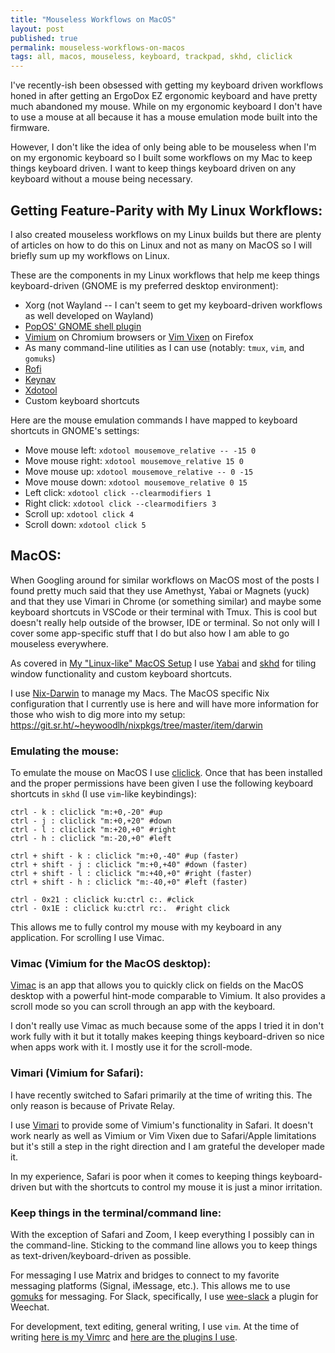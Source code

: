 ```yaml
---
title: "Mouseless Workflows on MacOS"
layout: post
published: true
permalink: mouseless-workflows-on-macos
tags: all, macos, mouseless, keyboard, trackpad, skhd, cliclick
---
```


I've recently-ish been obsessed with getting my keyboard driven workflows honed in after getting an ErgoDox EZ ergonomic keyboard and have pretty much abandoned my mouse. While on my ergonomic keyboard I don't have to use a mouse at all because it has a mouse emulation mode built into the firmware.

However, I don't like the idea of only being able to be mouseless when I'm on my ergonomic keyboard so I built some workflows on my Mac to keep things keyboard driven. I want to keep things keyboard driven on any keyboard without a mouse being necessary.

## Getting Feature-Parity with My Linux Workflows:

I also created mouseless workflows on my Linux builds but there are plenty of articles on how to do this on Linux and not as many on MacOS so I will briefly sum up my workflows on Linux.

These are the components in my Linux workflows that help me keep things keyboard-driven (GNOME is my preferred desktop environment):
- Xorg (not Wayland -- I can't seem to get my keyboard-driven workflows as well developed on Wayland)
- [PopOS' GNOME shell plugin](https://github.com/pop-os/shell)
- [Vimium](https://vimium.github.io) on Chromium browsers or [Vim Vixen](https://github.com/ueokande/vim-vixen) on Firefox
- As many command-line utilities as I can use (notably: `tmux`, `vim`, and `gomuks`)
- [Rofi](https://github.com/davatorium/rofi)
- [Keynav](https://github.com/jordansissel/keynav)
- [Xdotool](https://github.com/jordansissel/xdotool)
- Custom keyboard shortcuts

Here are the mouse emulation commands I have mapped to keyboard shortcuts in GNOME's settings:

- Move mouse left: `xdotool mousemove_relative -- -15 0` 
- Move mouse right: `xdotool mousemove_relative 15 0`
- Move mouse up: `xdotool mousemove_relative -- 0 -15`
- Move mouse down: `xdotool mousemove_relative 0 15`
- Left click: `xdotool click --clearmodifiers 1`
- Right click: `xdotool click --clearmodifiers 3`
- Scroll up: `xdotool click 4` 
- Scroll down: `xdotool click 5`

## MacOS:

When Googling around for similar workflows on MacOS most of the posts I found pretty much said that they use Amethyst, Yabai or Magnets (yuck) and that they use Vimari in Chrome (or something similar) and maybe some keyboard shortcuts in VSCode or their terminal with Tmux. This is cool but doesn't really help outside of the browser, IDE or terminal. So not only will I cover some app-specific stuff that I do but also how I am able to go mouseless everywhere.

As covered in [My "Linux-like" MacOS Setup](https://the-empire.systems/linux-macos-setup) I use [Yabai](https://github.com/koekeishiya/yabai) and [skhd](https://github.com/koekeishiya/skhd) for tiling window functionality and custom keyboard shortcuts.

I use [Nix-Darwin](https://github.com/LnL7/nix-darwin) to manage my Macs. The MacOS specific Nix configuration that I currently use is here and will have more information for those who wish to dig more into my setup: https://git.sr.ht/~heywoodlh/nixpkgs/tree/master/item/darwin

### Emulating the mouse:

To emulate the mouse on MacOS I use [cliclick](https://github.com/BlueM/cliclick). Once that has been installed and the proper permissions have been given I use the following keyboard shortcuts in `skhd` (I use `vim`-like keybindings):

```
ctrl - k : cliclick "m:+0,-20" #up
ctrl - j : cliclick "m:+0,+20" #down
ctrl - l : cliclick "m:+20,+0" #right
ctrl - h : cliclick "m:-20,+0" #left

ctrl + shift - k : cliclick "m:+0,-40" #up (faster)
ctrl + shift - j : cliclick "m:+0,+40" #down (faster)
ctrl + shift - l : cliclick "m:+40,+0" #right (faster)
ctrl + shift - h : cliclick "m:-40,+0" #left (faster)

ctrl - 0x21 : cliclick ku:ctrl c:. #click
ctrl - 0x1E : cliclick ku:ctrl rc:.  #right click
```

This allows me to fully control my mouse with my keyboard in any application. For scrolling I use Vimac.

### Vimac (Vimium for the MacOS desktop):
[Vimac](https://github.com/dexterleng/vimac) is an app that allows you to quickly click on fields on the MacOS desktop with a powerful hint-mode comparable to Vimium. It also provides a scroll mode so you can scroll through an app with the keyboard.

I don't really use Vimac as much because some of the apps I tried it in don't work fully with it but it totally makes keeping things keyboard-driven so nice when apps work with it. I mostly use it for the scroll-mode.

### Vimari (Vimium for Safari):
I have recently switched to Safari primarily at the time of writing this. The only reason is because of Private Relay. 

I use [Vimari](https://github.com/televator-apps/vimari) to provide some of Vimium's functionality in Safari. It doesn't work nearly as well as Vimium or Vim Vixen due to Safari/Apple limitations but it's still a step in the right direction and I am grateful the developer made it.

In my experience, Safari is poor when it comes to keeping things keyboard-driven but with the shortcuts to control my mouse it is just a minor irritation. 

### Keep things in the terminal/command line:
With the exception of Safari and Zoom, I keep everything I possibly can in the command-line. Sticking to the command line allows you to keep things as text-driven/keyboard-driven as possible.

For messaging I use Matrix and bridges to connect to my favorite messaging platforms (Signal, iMessage, etc.). This allows me to use [gomuks](https://github.com/tulir/gomuks) for messaging. For Slack, specifically, I use [wee-slack](https://github.com/wee-slack/wee-slack) a plugin for Weechat.

For development, text editing, general writing, I use `vim`. At the time of writing [here is my Vimrc](https://git.sr.ht/~heywoodlh/conf/tree/b75a248fb550d7920ba7ed5bc08c5cb94287d5dc/item/dotfiles/vimrc) and [here are the plugins I use](https://git.sr.ht/~heywoodlh/conf/tree/b75a248fb550d7920ba7ed5bc08c5cb94287d5dc/item/peru.yaml#L20-39).
